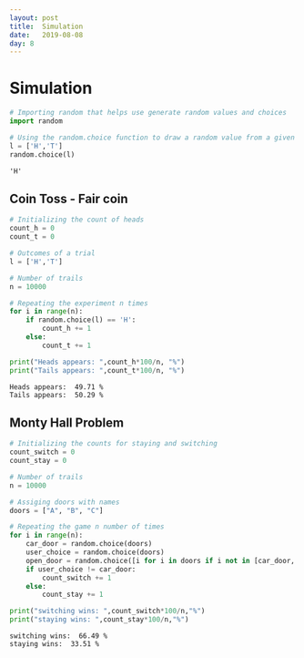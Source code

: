 ```yaml
---
layout: post
title:  Simulation
date:   2019-08-08
day: 8
---
```



# Simulation


```python
# Importing random that helps use generate random values and choices
import random

# Using the random.choice function to draw a random value from a given list
l = ['H','T']
random.choice(l)
```




    'H'



## Coin Toss - Fair coin


```python
# Initializing the count of heads
count_h = 0
count_t = 0

# Outcomes of a trial
l = ['H','T']

# Number of trails
n = 10000

# Repeating the experiment n times
for i in range(n):
    if random.choice(l) == 'H':
        count_h += 1
    else:
        count_t += 1

print("Heads appears: ",count_h*100/n, "%")
print("Tails appears: ",count_t*100/n, "%")

```

    Heads appears:  49.71 %
    Tails appears:  50.29 %


## Monty Hall Problem


```python
# Initializing the counts for staying and switching
count_switch = 0
count_stay = 0

# Number of trails
n = 10000

# Assiging doors with names
doors = ["A", "B", "C"]

# Repeating the game n number of times
for i in range(n):
    car_door = random.choice(doors)
    user_choice = random.choice(doors)
    open_door = random.choice([i for i in doors if i not in [car_door, user_choice]])
    if user_choice != car_door:
        count_switch += 1
    else:
        count_stay += 1

print("switching wins: ",count_switch*100/n,"%")
print("staying wins: ",count_stay*100/n,"%")
```

    switching wins:  66.49 %
    staying wins:  33.51 %

